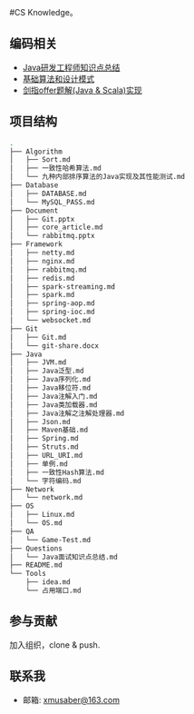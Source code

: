 #CS Knowledge。

## 编码相关

- [Java研发工程师知识点总结](https://github.com/it-interview/EasyJob/blob/master/Questions/java_summary.md)
- [基础算法和设计模式](https://github.com/it-interview/algorithm)
- [剑指offer题解(Java & Scala)实现](https://github.com/Lemonjing/SwordOffer)

## 项目结构

```sh
.
├── Algorithm
│   ├── Sort.md
│   ├── 一致性哈希算法.md
│   └── 九种内部排序算法的Java实现及其性能测试.md
├── Database
│   ├── DATABASE.md
│   └── MySQL_PASS.md
├── Document
│   ├── Git.pptx
│   ├── core_article.md
│   └── rabbitmq.pptx
├── Framework
│   ├── netty.md
│   ├── nginx.md
│   ├── rabbitmq.md
│   ├── redis.md
│   ├── spark-streaming.md
│   ├── spark.md
│   ├── spring-aop.md
│   ├── spring-ioc.md
│   └── websocket.md
├── Git
│   ├── Git.md
│   └── git-share.docx
├── Java
│   ├── JVM.md
│   ├── Java泛型.md
│   ├── Java序列化.md
│   ├── Java移位符.md
│   ├── Java注解入门.md
│   ├── Java类加载器.md
│   ├── Java注解之注解处理器.md
│   ├── Json.md
│   ├── Maven基础.md
│   ├── Spring.md
│   ├── Struts.md
│   ├── URL_URI.md
│   ├── 单例.md
│   ├── 一致性Hash算法.md
│   └── 字符编码.md
├── Network
│   └── network.md
├── OS
│   ├── Linux.md
│   └── OS.md
├── QA
│   └── Game-Test.md
├── Questions
│   └── Java面试知识点总结.md
├── README.md
└── Tools
    ├── idea.md
    └── 占用端口.md
```

## 参与贡献

加入组织，clone & push.

## 联系我

- 邮箱: xmusaber@163.com
